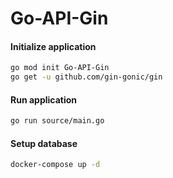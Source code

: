 # Go-API-Gin

#### Initialize application
```sh
go mod init Go-API-Gin
go get -u github.com/gin-gonic/gin
```

#### Run application
```sh
go run source/main.go
```

#### Setup database
```sh
docker-compose up -d
```